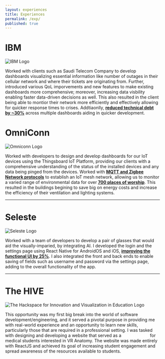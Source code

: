 ```yaml
---
layout: experiences
title: Experiences
permalink: /exp/
published: true
---
```

# IBM
![IBM Logo]({{site.url}}/assets/images/IBM.svg)

Worked with clients such as Saudi Telecom Company to develop dashboards visualizing essential information like number of outages in their cellular network and where their tickets are originating from. Further, introduced various QoL imporvements and new features to make existing dashboards more comprehensive; moreover, increasing data visbility enabling faster data-driven decisions as well. This also resulted in the client being able to montior their network more efficiently and effectively allowing for quicker response times to crises. Addtiaonlly, <ins>**reduced technical debt by ~30%**</ins> across multiple dashboards aiding in quicker development.

# OmniConn
![Omniconn Logo]({{site.url}}/assets/images/omniconn.svg)

Worked with developers to design and develop dashboards for our IoT devices using the Thingsboard IoT Platform, providing our clients with a comprehensive understanding of the status of the installed devices and any data being pinged from the devices. Worked with <ins>**MQTT and Zigbee Network protocols**</ins> to establish an IoT mesh network, allowing us to monitor a varied range of environmental data for over <ins>**700 places of worship**</ins>. This resulted in the buildings begining to save big on energy costs and increase the efficiency of their ventilation and lighting systems.  

***
# Seleste
![Seleste Logo]({{site.url}}/assets/images/seleste.webp)
<!-- <img src="./assets/seleste.webp" alt='Seleste Logo'/> -->

Worked with a team of developers to develop a pair of glasses that would aid the visually-imparied, by integrating AI. I developed the login and the settings page using React Native for AndroidOS and iOS, <ins>**improving the functional UI by 25%**</ins>. I also integrated the front and back ends to enable saving of fields such as username and password via the settings page, adding to the overall functionality of the app.

***
# The HIVE
![The Hackspace for Innovation and Visualization in Education Logo]({{site.url}}/assets/images/hive.png)

This opportunity was my first big break into the world of software development/engineering, and it served a pivotal purpose in providing me with real-world experience and an opportunity to learn new skills, particularly those that are required in a professional setting. I was tasked with designing and developing a website that served as a <a href='https://vanvrportal.azurewebsites.net/' style="color: white" target="_blank">landing page</a> for medical students interested in VR Anatomy. The website was made entirely with ReactJS and achieved its goal of increasing student engagement and spread awareness of the resources available to students.